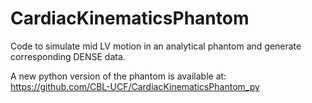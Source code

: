 # CardiacKinematicsPhantom
Code to simulate mid LV motion in an analytical phantom and generate corresponding DENSE data.

A new python version of the phantom is available at: https://github.com/CBL-UCF/CardiacKinematicsPhantom_py
